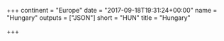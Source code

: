 +++
continent = "Europe"
date = "2017-09-18T19:31:24+00:00"
name = "Hungary"
outputs = ["JSON"]
short = "HUN"
title = "Hungary"

+++
